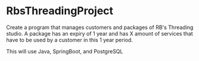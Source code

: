 # RbsThreadingProject
Create a program that manages customers and packages of RB's Threading studio.
A package has an expiry of 1 year and has X amount of services that have to be used by a customer in this 1 year period.

This will use Java, SpringBoot, and PostgreSQL